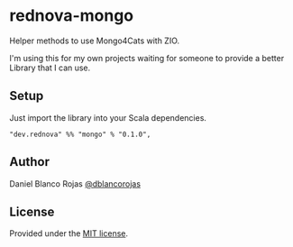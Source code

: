 # rednova-mongo
Helper methods to use Mongo4Cats with ZIO.

I'm using this for my own projects waiting for someone to provide a better Library
that I can use.

## Setup

Just import the library into your Scala dependencies.

```
"dev.rednova" %% "mongo" % "0.1.0",
```

## Author

Daniel Blanco Rojas [@dblancorojas](https://twitter.com/dblancorojas)

## License

Provided under the [MIT license](https://github.com/DanielBlanco/rednova-mongo/blob/master/LICENSE).

